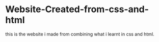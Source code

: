 # Website-Created-from-css-and-html
this is the website i made from combining what i learnt in css and html.
